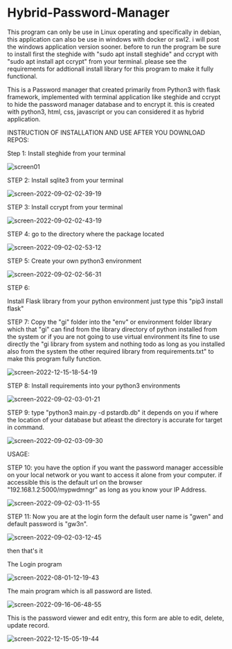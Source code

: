 # Hybrid-Password-Manager

This program can only be use in Linux operating and specifically in debian, this application can also be use in windows with docker or swl2. i will post the windows application version sooner.
before to run the program be sure to install first the steghide with "sudo apt install steghide" and ccrypt with "sudo apt install apt ccrypt" from your terminal.
please see the requirements for addtionall install library for this program to  make it fully functional.

This is a Password manager that created primarily from Python3 with flask framework, implemented with terminal application like steghide and ccrypt to hide the password manager database and to encrypt it. this is created with python3, html, css, javascript or you can considered it as hybrid application.

INSTRUCTION OF INSTALLATION AND USE AFTER YOU DOWNLOAD REPOS:

Step 1:
Install steghide from your terminal

![screen01](https://user-images.githubusercontent.com/36027987/209571309-fd14a68f-4c4c-49b7-9f8d-0f207fb4c498.jpg)


STEP 2:
Install sqlite3 from your terminal

![screen-2022-09-02-02-39-19](https://user-images.githubusercontent.com/36027987/187988923-e4356239-aff7-42fe-9062-afe913f7f7d3.jpg)


STEP 3:
Install ccrypt from your terminal

![screen-2022-09-02-02-43-19](https://user-images.githubusercontent.com/36027987/187989144-dac7c742-c153-4fd4-ac74-7f5e6afe1c9d.jpg)


STEP 4:
go to the directory where the package located

![screen-2022-09-02-02-53-12](https://user-images.githubusercontent.com/36027987/187990983-cebd8600-52a5-4bef-9912-1985a8487a22.jpg)


STEP 5:
Create your own python3 environment

![screen-2022-09-02-02-56-31](https://user-images.githubusercontent.com/36027987/187991610-c2a51716-f59f-4633-9480-a276cda28cfe.jpg)

STEP 6:

Install Flask library from your python environment just type this "pip3 install flask"

STEP 7:
Copy the "gi" folder into the "env" or environment folder library which that "gi" can find from the library directory of python installed from the system or if you are not going to use virtual environment its fine to use directly the "gi library from system and nothing todo as long as you installed also from the system the other required library from requirements.txt" to make this program fully function.

![screen-2022-12-15-18-54-19](https://user-images.githubusercontent.com/36027987/207842753-430af7cf-399d-4950-b288-f52ff5082df4.jpg)

STEP 8:
Install requirements into your python3 environments

![screen-2022-09-02-03-01-21](https://user-images.githubusercontent.com/36027987/187992289-a23c2a6b-cda9-438f-ac1a-7cbff2b0e692.jpg)

STEP 9:
type "python3 main.py -d pstardb.db" it depends on you if where the location of your database but atleast the directory is accurate for target in command.

![screen-2022-09-02-03-09-30](https://user-images.githubusercontent.com/36027987/187993561-cdb5f17d-704b-40bb-93bb-563fc0a2c957.jpg)

USAGE:

STEP 10:
you have the option if you want the password manager accessible on your local network or you want to access it alone from your computer. if accessible this is the default url on the browser "192.168.1.2:5000/mypwdmngr" as long as you know your IP Address.

![screen-2022-09-02-03-11-55](https://user-images.githubusercontent.com/36027987/187993960-9bf8816e-d2b1-4564-a958-546b86bed9a1.jpg)

STEP 11:
Now you are at the login form the default user name is "gwen" and default password is "gw3n".

![screen-2022-09-02-03-12-45](https://user-images.githubusercontent.com/36027987/187994330-bef4612d-58bc-438d-8f78-563e27f6410f.jpg)

then that's it

The Login program

![screen-2022-08-01-12-19-43](https://user-images.githubusercontent.com/36027987/182161491-c7bb2fba-1e3f-4cea-b554-d542a8f0277d.jpg)

The main program which is all password are listed.

![screen-2022-09-16-06-48-55](https://user-images.githubusercontent.com/36027987/190521958-f883f809-133d-4b2f-a97f-eced8305cc38.jpg)

This is the password viewer and edit entry, this form are able to edit, delete, update record.

![screen-2022-12-15-05-19-44](https://user-images.githubusercontent.com/36027987/207717358-6af35a7a-8127-47c5-a322-c7e7574567b3.jpg)



